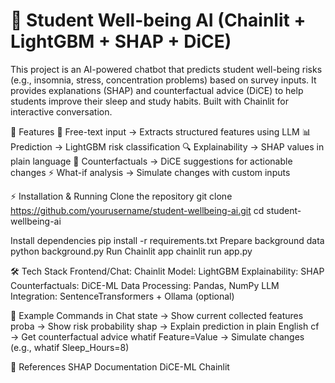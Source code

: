 # 🧠 Student Well-being AI (Chainlit + LightGBM + SHAP + DiCE)
This project is an AI-powered chatbot that predicts student well-being risks (e.g., insomnia, stress, concentration problems) based on survey inputs. It provides explanations (SHAP) and counterfactual advice (DiCE) to help students improve their sleep and study habits. Built with Chainlit for interactive conversation.

🚀 Features
📝 Free-text input → Extracts structured features using LLM
📊 Prediction → LightGBM risk classification
🔍 Explainability → SHAP values in plain language
🔄 Counterfactuals → DiCE suggestions for actionable changes
⚡ What-if analysis → Simulate changes with custom inputs

⚡ Installation & Running
Clone the repository
git clone https://github.com/yourusername/student-wellbeing-ai.git
cd student-wellbeing-ai

Install dependencies
pip install -r requirements.txt
Prepare background data
python background.py
Run Chainlit app
chainlit run app.py

🛠 Tech Stack
Frontend/Chat: Chainlit
Model: LightGBM
Explainability: SHAP
Counterfactuals: DiCE-ML
Data Processing: Pandas, NumPy
LLM Integration: SentenceTransformers + Ollama (optional)

🧪 Example Commands in Chat
state → Show current collected features
proba → Show risk probability
shap → Explain prediction in plain English
cf → Get counterfactual advice
whatif Feature=Value → Simulate changes (e.g., whatif Sleep_Hours=8)

📖 References
SHAP Documentation
DiCE-ML
Chainlit
